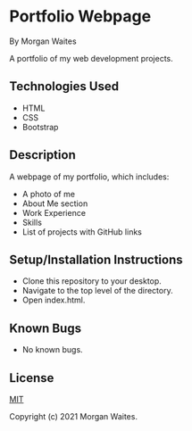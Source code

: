 # Portfolio Webpage

By Morgan Waites

A portfolio of my web development projects.

## Technologies Used
* HTML
* CSS
* Bootstrap

## Description
A webpage of my portfolio, which includes:
* A photo of me
* About Me section
* Work Experience
* Skills
* List of projects with GitHub links

## Setup/Installation Instructions
* Clone this repository to your desktop.
* Navigate to the top level of the directory.
* Open index.html.

## Known Bugs
* No known bugs.

## License
[MIT](https://opensource.org/licenses/MIT)

Copyright (c) 2021 Morgan Waites.

